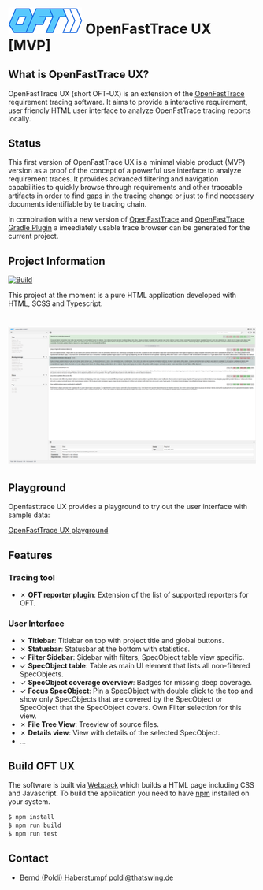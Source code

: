 # <img src="src/main/resources/images/openfasttrace_logo.svg" alt="OFT logo" width="150"/> OpenFastTrace UX [MVP]

## What is OpenFastTrace UX?

OpenFastTrace UX (short OFT-UX) is an extension of the [OpenFastTrace](https://github.com/itsallcode/openfasttrace)
requirement tracing software. It aims to provide a interactive requirement, user friendly HTML user interface to analyze
OpenFstTrace tracing reports locally.

## Status

This first version of OpenFastTrace UX is a minimal viable product (MVP) version as a proof of the concept 
of a powerful use interface to analyze requirement traces.  It provides advanced filtering and navigation capabilities 
to quickly browse through requirements and other traceable artifacts in order to find gaps in the tracing change 
or just to find necessary documents identifiable by te tracing chain.

In combination with a new version of [OpenFastTrace](https://github.com/itsallcode/openfasttrace/pull/446) and
[OpenFastTrace Gradle Plugin](https://github.com/itsallcode/openfasttrace-gradle/pull/49) a imeediately usable
trace browser can be generated for the current project.

## Project Information

[![Build](https://github.com/poldi2015/openfasttrace-ux/actions/workflows/webpack.yml/badge.svg)](https://github.com/poldi2015/openfasttrace-ux/actions/workflows/webpack.yml)

This project at the moment is a pure HTML application developed with HTML, SCSS and Typescript.

# <img src="doc/resources/oft_ux_screenshot.png" alt="OFT UX"/>

## Playground

Openfasttrace UX provides a playground to try out the user interface with sample data:

[OpenFastTrace UX playground](https://poldi2015.github.io/openfasttrace-ux/)

## Features

### Tracing tool

* &cross; **OFT reporter plugin**: Extension of the list of supported reporters for OFT.

### User Interface

* &cross; **Titlebar**: Titlebar on top with project title and global buttons.
* &cross; **Statusbar**: Statusbar at the bottom with statistics.
* &check; **Filter Sidebar**: Sidebar with filters, SpecObject table view specific.
* &check; **SpecObject table**: Table as main UI element that lists all non-filtered SpecObjects.
* &check; **SpecObject coverage overview**: Badges for missing deep coverage.
* &check; **Focus SpecObject**: Pin a SpecObject with double click to the top and show only SpecObjects that are covered
  by the SpecObject or SpecObject that the SpecObject covers. Own Filter selection for this view.
* &cross; **File Tree View**: Treeview of source files.
* &cross; **Details view**: View with details of the selected SpecObject.
* ...

## Build OFT UX

The software is built via [Webpack](https://webpack.js.org/) which builds a HTML page including CSS and Javascript.
To build the application you need to have [npm](https://github.com/nvm-sh/nvm) installed on your system.

```bash
$ npm install
$ npm run build
$ npm run test
```

## Contact

* [Bernd (Poldi) Haberstumpf <poldi@thatswing.de>](mailto:poldi@thatswing.de)
